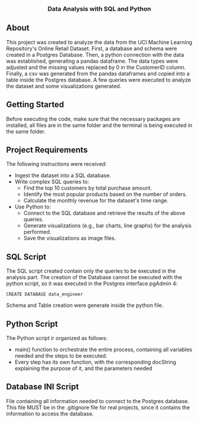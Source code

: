 <h3 align="center">Data Analysis with SQL and Python</h3>

##  About
This project was created to analyze the data from the UCI Machine Learning Repository's Online Retail Dataset. First, a database and schema were created in a Postgres Database. Then, a python connection with the data was established, generating a pandas dataframe. The data types were adjusted and the missing values replaced by 0 in the CustomerID column. Finally, a csv was generated from the pandas dataframes and copied into a table inside the Postgres database. A few queries were executed to analyze the dataset and some visualizations generated. 

## Getting Started
Before executing the code, make sure that the necessary packages are installed, all files are in the same folder and the terminal is being executed in the same folder.

## Project Requirements
The following instructions were received:
- Ingest the dataset into a SQL database.
- Write complex SQL queries to: 
  - Find the top 10 customers by total purchase amount. 
  - Identify the most popular products based on the number of orders. 
  - Calculate the monthly revenue for the dataset's time range. 
- Use Python to: 
  - Connect to the SQL database and retrieve the results of the above queries. 
  - Generate visualizations (e.g., bar charts, line graphs) for the analysis performed. 
  - Save the visualizations as image files.

## SQL Script
The SQL script created contain only the queries to be executed in the analysis part. 
The creation of the Database cannot be executed with the python script, so it was executed in the Postgres interface pgAdmin 4:
```
CREATE DATABASE data_engineer
```
Schema and Table creation were generate inside the python file.

## Python Script
The Python script ir organized as follows:
- main() function to orchestrate the entire process, containing all variables needed and the steps to be executed.
- Every step has its own function, with the corresponding docString explaining the purpose of it, and the parameters needed

## Database INI Script
File containing all information needed to connect to the Postgres database. This file MUST be in the .gitignore file for real projects, since it contains the information to access the database.
